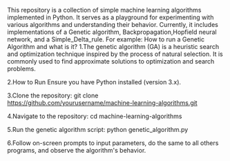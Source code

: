 This repository is a collection of simple machine learning algorithms implemented in Python. It serves as a playground for experimenting with various algorithms and understanding their behavior. Currently, it includes implementations of a Genetic algorithm, Backpropagation,Hopfield neural network, and a Simple_Delta_rule.
For example: How to run a Genetic Algorithm and what is it?
1.The genetic algorithm (GA) is a heuristic search and optimization technique inspired by the process of natural selection. It is commonly used to find approximate solutions to optimization and search problems.

2.How to Run
Ensure you have Python installed (version 3.x).

3.Clone the repository:
git clone https://github.com/yourusername/machine-learning-algorithms.git

4.Navigate to the repository:
cd machine-learning-algorithms

5.Run the genetic algorithm script:
python genetic_algorithm.py

6.Follow on-screen prompts to input parameters, do the same to all others programs, and observe the algorithm's behavior.
